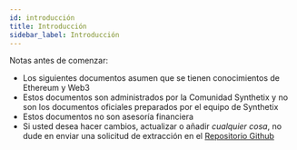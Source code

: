 ```yaml
---
id: introducción
title: Introducción
sidebar_label: Introducción
---
```


Notas antes de comenzar:
- Los siguientes documentos asumen que se tienen conocimientos de Ethereum y Web3
- Estos documentos son administrados por la Comunidad Synthetix y no son los documentos oficiales preparados por el equipo de Synthetix
- Estos documentos no son asesoría financiera
- Si usted desea hacer cambios, actualizar o añadir *cualquier cosa*, no dude en enviar una solicitud de extracción en el <a href="https://github.com/michaelcohen716/synthetix-community" target="_blank" class="link">Repositorio Github</a>
